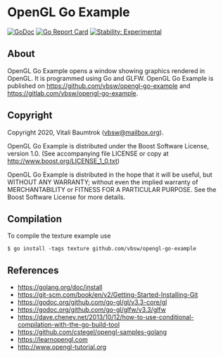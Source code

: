 # OpenGL Go Example

[![GoDoc](https://godoc.org/github.com/vbsw/opengl-go-example?status.svg)](https://godoc.org/github.com/vbsw/opengl-go-example) [![Go Report Card](https://goreportcard.com/badge/github.com/vbsw/opengl-go-example)](https://goreportcard.com/report/github.com/vbsw/opengl-go-example) [![Stability: Experimental](https://masterminds.github.io/stability/experimental.svg)](https://masterminds.github.io/stability/experimental.html)

## About
OpenGL Go Example opens a window showing graphics rendered in OpenGL. It is programmed using Go and GLFW. OpenGL Go Example is published on <https://github.com/vbsw/opengl-go-example> and <https://gitlab.com/vbsw/opengl-go-example>.

## Copyright
Copyright 2020, Vitali Baumtrok (vbsw@mailbox.org).

OpenGL Go Example is distributed under the Boost Software License, version 1.0. (See accompanying file LICENSE or copy at http://www.boost.org/LICENSE_1_0.txt)

OpenGL Go Example is distributed in the hope that it will be useful, but WITHOUT ANY WARRANTY; without even the implied warranty of MERCHANTABILITY or FITNESS FOR A PARTICULAR PURPOSE. See the Boost Software License for more details.

## Compilation
To compile the texture example use

	$ go install -tags texture github.com/vbsw/opengl-go-example

## References
- https://golang.org/doc/install
- https://git-scm.com/book/en/v2/Getting-Started-Installing-Git
- https://godoc.org/github.com/go-gl/gl/v3.3-core/gl
- https://godoc.org/github.com/go-gl/glfw/v3.3/glfw
- https://dave.cheney.net/2013/10/12/how-to-use-conditional-compilation-with-the-go-build-tool
- https://github.com/cstegel/opengl-samples-golang
- https://learnopengl.com
- http://www.opengl-tutorial.org